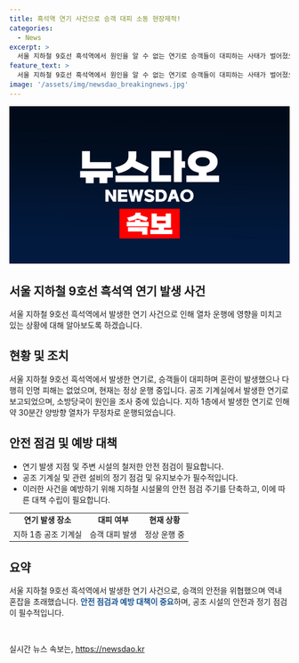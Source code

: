 ```yaml
---
title: 흑석역 연기 사건으로 승객 대피 소동 현장제적!
categories:
  - News
excerpt: >
  서울 지하철 9호선 흑석역에서 원인을 알 수 없는 연기로 승객들이 대피하는 사태가 벌어졌으나 인명 피해는 없었다. 연기는 지하 1층 공조 기계실에서 발생했으며, 열차는 30분간 무정차 운행을 했지만 현재는 정상 운행 중이다. 이 같은 사고는 이번이 두 번째로, 소방당국은 원인을 조사 중이다. (150자)
feature_text: >
  서울 지하철 9호선 흑석역에서 원인을 알 수 없는 연기로 승객들이 대피하는 사태가 벌어졌으나 인명 피해는 없었다. 연기는 지하 1층 공조 기계실에서 발생했으며, 열차는 30분간 무정차 운행을 했지만 현재는 정상 운행 중이다. 이 같은 사고는 이번이 두 번째로, 소방당국은 원인을 조사 중이다. (150자)
image: '/assets/img/newsdao_breakingnews.jpg'
---
```


<p><img src="/assets/img/newsdao_breakingnews.jpg" alt="ranknews 속보" /></p>

<h2 data-ke-size="size26">서울 지하철 9호선 흑석역 연기 발생 사건</h2>

<p data-ke-size="size16">서울 지하철 9호선 흑석역에서 발생한 연기 사건으로 인해 열차 운행에 영향을 미치고 있는 상황에 대해 알아보도록 하겠습니다.</p>

<h2>현황 및 조치</h2>

<p data-ke-size="size16">서울 지하철 9호선 흑석역에서 발생한 연기로, 승객들이 대피하며 혼란이 발생했으나 다행히 인명 피해는 없었으며, 현재는 정상 운행 중입니다. 공조 기계실에서 발생한 연기로 보고되었으며, 소방당국이 원인을 조사 중에 있습니다. 지하 1층에서 발생한 연기로 인해 약 30분간 양방향 열차가 무정차로 운행되었습니다.</p>

<h2>안전 점검 및 예방 대책</h2>

<ul>
  <li>연기 발생 지점 및 주변 시설의 철저한 안전 점검이 필요합니다.</li>
  <li>공조 기계실 및 관련 설비의 정기 점검 및 유지보수가 필수적입니다.</li>
  <li>이러한 사건을 예방하기 위해 지하철 시설물의 안전 점검 주기를 단축하고, 이에 따른 대책 수립이 필요합니다.</li>
</ul>

<table>
  <tr>
    <td style="text-align: center; height: 17px;"><b>연기 발생 장소</b></td>
    <td style="text-align: center; height: 17px;"><b>대피 여부</b></td>
    <td style="text-align: center; height: 17px;"><b>현재 상황</b></td>
  </tr>
  <tr>
    <td style="text-align: center;">지하 1층 공조 기계실</td>
    <td style="text-align: center;">승객 대피 발생</td>
    <td style="text-align: center;">정상 운행 중</td>
  </tr>
</table>

<h2>요약</h2>

<p data-ke-size="size16">서울 지하철 9호선 흑석역에서 발생한 연기 사건으로, 승객의 안전을 위협했으며 역내 혼잡을 초래했습니다. <b><span style="color: #1a5490;">안전 점검과 예방 대책이 중요</span></b>하며, 공조 시설의 안전과 정기 점검이 필수적입니다.</p>

<p data-ke-size="size16">&nbsp;</p>
실시간 뉴스 속보는, <a href="https://newsdao.kr" rel="dofollow">https://newsdao.kr</a>



